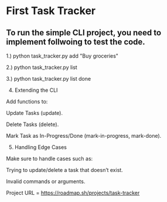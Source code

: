 # First Task Tracker

## To run the simple CLI project, you need to implement follwoing to test the code.

1.) python task_tracker.py add "Buy groceries"

2.) python task_tracker.py list

3.) python task_tracker.py list done


4. Extending the CLI

Add functions to:

Update Tasks (update).

Delete Tasks (delete).

Mark Task as In-Progress/Done (mark-in-progress, mark-done).


5. Handling Edge Cases

Make sure to handle cases such as:

Trying to update/delete a task that doesn’t exist.

Invalid commands or arguments.

Project URL = https://roadmap.sh/projects/task-tracker
